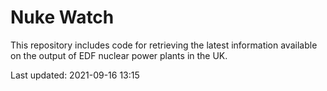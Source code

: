 # Nuke Watch

This repository includes code for retrieving the latest information available on the output of EDF nuclear power plants in the UK.

Last updated: 2021-09-16 13:15